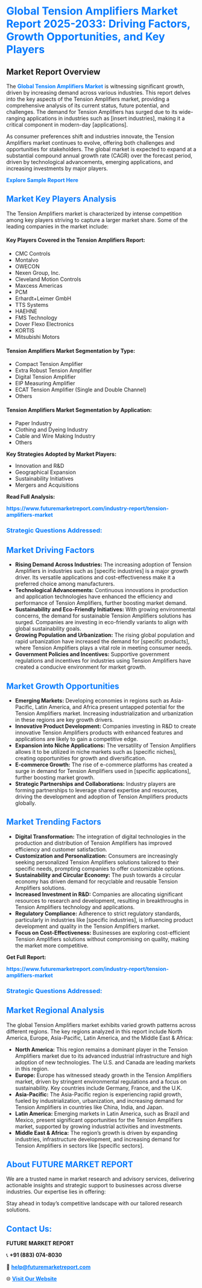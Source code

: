 <h1 style="color: #007BFF;">Global Tension Amplifiers Market Report 2025-2033: Driving Factors, Growth Opportunities, and Key Players</h1>

<section id="overview">
<h2>Market Report Overview</h2>
<p>The <a href="https://www.futuremarketreport.com/industry-report/tension-amplifiers-market" style="color: #007BFF; text-decoration: none;"><strong>Global Tension Amplifiers Market</strong></a> is witnessing significant growth, driven by increasing demand across various industries. This report delves into the key aspects of the Tension Amplifiers market, providing a comprehensive analysis of its current status, future potential, and challenges. The demand for Tension Amplifiers has surged due to its wide-ranging applications in industries such as [insert industries], making it a critical component in modern-day [applications].</p>
<p>As consumer preferences shift and industries innovate, the Tension Amplifiers market continues to evolve, offering both challenges and opportunities for stakeholders. The global market is expected to expand at a substantial compound annual growth rate (CAGR) over the forecast period, driven by technological advancements, emerging applications, and increasing investments by major players.</p>
</section>

<section id="overview">
<p><a href="https://www.futuremarketreport.com/request-sample/reportId=101840" style="color: #007BFF; text-decoration: none;"><strong>Explore Sample Report Here</strong></a></p>
</section>

<section id="key-players">
<h2 style="color: #007BFF;">Market Key Players Analysis</h2>
<p>The Tension Amplifiers market is characterized by intense competition among key players striving to capture a larger market share. Some of the leading companies in the market include:</p>
<h4>Key Players Covered in the Tension Amplifiers Report:</h4>
<ul><li>CMC Controls</li><li>Montalvo</li><li>OWECON</li><li>Nexen Group, Inc.</li><li>Cleveland Motion Controls</li><li>Maxcess Americas</li><li>PCM</li><li>Erhardt+Leimer GmbH</li><li>TTS Systems</li><li>HAEHNE</li><li>FMS Technology</li><li>Dover Flexo Electronics</li><li>KORTIS</li><li>Mitsubishi Motors</li></ul>
<h4>Tension Amplifiers Market Segmentation by Type:</h4>
<ul><li>Compact Tension Amplifier</li><li>Extra Robust Tension Amplifier</li><li>Digital Tension Amplifier</li><li>EIP Measuring Amplifier</li><li>ECAT Tension Amplifier (Single and Double Channel)</li><li>Others</li></ul>

<h4>Tension Amplifiers Market Segmentation by Application:</h4>
<ul><li>Paper Industry</li><li>Clothing and Dyeing Industry</li><li>Cable and Wire Making Industry</li><li>Others</li></ul>
<p><strong>Key Strategies Adopted by Market Players:</strong></p>
<ul>
<li>Innovation and R&D</li>
<li>Geographical Expansion</li>
<li>Sustainability Initiatives</li>
<li>Mergers and Acquisitions</li>
</ul>
</section>

<section>
<p><strong>Read Full Analysis: </strong></p><a href="https://www.futuremarketreport.com/industry-report/tension-amplifiers-market" style="color: #007BFF; text-decoration: none;"><strong>https://www.futuremarketreport.com/industry-report/tension-amplifiers-market</strong></a>
<h3 style="color: #007BFF;">Strategic Questions Addressed:</h3>
</section>

<section id="driving-factors">
<h2 style="color: #007BFF;">Market Driving Factors</h2>
<ul>
<li><strong>Rising Demand Across Industries:</strong> The increasing adoption of Tension Amplifiers in industries such as [specific industries] is a major growth driver. Its versatile applications and cost-effectiveness make it a preferred choice among manufacturers.</li>
<li><strong>Technological Advancements:</strong> Continuous innovations in production and application technologies have enhanced the efficiency and performance of Tension Amplifiers, further boosting market demand.</li>
<li><strong>Sustainability and Eco-Friendly Initiatives:</strong> With growing environmental concerns, the demand for sustainable Tension Amplifiers solutions has surged. Companies are investing in eco-friendly variants to align with global sustainability goals.</li>
<li><strong>Growing Population and Urbanization:</strong> The rising global population and rapid urbanization have increased the demand for [specific products], where Tension Amplifiers plays a vital role in meeting consumer needs.</li>
<li><strong>Government Policies and Incentives:</strong> Supportive government regulations and incentives for industries using Tension Amplifiers have created a conducive environment for market growth.</li>
</ul>
</section>

<section id="growth-opportunities">
<h2 style="color: #007BFF;">Market Growth Opportunities</h2>
<ul>
<li><strong>Emerging Markets:</strong> Developing economies in regions such as Asia-Pacific, Latin America, and Africa present untapped potential for the Tension Amplifiers market. Increasing industrialization and urbanization in these regions are key growth drivers.</li>
<li><strong>Innovative Product Development:</strong> Companies investing in R&D to create innovative Tension Amplifiers products with enhanced features and applications are likely to gain a competitive edge.</li>
<li><strong>Expansion into Niche Applications:</strong> The versatility of Tension Amplifiers allows it to be utilized in niche markets such as [specific niches], creating opportunities for growth and diversification.</li>
<li><strong>E-commerce Growth:</strong> The rise of e-commerce platforms has created a surge in demand for Tension Amplifiers used in [specific applications], further boosting market growth.</li>
<li><strong>Strategic Partnerships and Collaborations:</strong> Industry players are forming partnerships to leverage shared expertise and resources, driving the development and adoption of Tension Amplifiers products globally.</li>
</ul>
</section>

<section id="trending-factors">
<h2 style="color: #007BFF;">Market Trending Factors</h2>
<ul>
<li><strong>Digital Transformation:</strong> The integration of digital technologies in the production and distribution of Tension Amplifiers has improved efficiency and customer satisfaction.</li>
<li><strong>Customization and Personalization:</strong> Consumers are increasingly seeking personalized Tension Amplifiers solutions tailored to their specific needs, prompting companies to offer customizable options.</li>
<li><strong>Sustainability and Circular Economy:</strong> The push towards a circular economy has driven demand for recyclable and reusable Tension Amplifiers solutions.</li>
<li><strong>Increased Investment in R&D:</strong> Companies are allocating significant resources to research and development, resulting in breakthroughs in Tension Amplifiers technology and applications.</li>
<li><strong>Regulatory Compliance:</strong> Adherence to strict regulatory standards, particularly in industries like [specific industries], is influencing product development and quality in the Tension Amplifiers market.</li>
<li><strong>Focus on Cost-Effectiveness:</strong> Businesses are exploring cost-efficient Tension Amplifiers solutions without compromising on quality, making the market more competitive.</li>
</ul>
</section>

<section>
<p><strong>Get Full Report: </strong></p><a href="https://www.futuremarketreport.com/industry-report/tension-amplifiers-market" style="color: #007BFF; text-decoration: none;"><strong>https://www.futuremarketreport.com/industry-report/tension-amplifiers-market</strong></a>
<h3 style="color: #007BFF;">Strategic Questions Addressed:</h3>
</section>


<section id="regional-analysis">
<h2 style="color: #007BFF;">Market Regional Analysis</h2>
<p>The global Tension Amplifiers market exhibits varied growth patterns across different regions. The key regions analyzed in this report include North America, Europe, Asia-Pacific, Latin America, and the Middle East & Africa:</p>
<ul>
<li><strong>North America:</strong> This region remains a dominant player in the Tension Amplifiers market due to its advanced industrial infrastructure and high adoption of new technologies. The U.S. and Canada are leading markets in this region.</li>
<li><strong>Europe:</strong> Europe has witnessed steady growth in the Tension Amplifiers market, driven by stringent environmental regulations and a focus on sustainability. Key countries include Germany, France, and the U.K.</li>
<li><strong>Asia-Pacific:</strong> The Asia-Pacific region is experiencing rapid growth, fueled by industrialization, urbanization, and increasing demand for Tension Amplifiers in countries like China, India, and Japan.</li>
<li><strong>Latin America:</strong> Emerging markets in Latin America, such as Brazil and Mexico, present significant opportunities for the Tension Amplifiers market, supported by growing industrial activities and investments.</li>
<li><strong>Middle East & Africa:</strong> The region’s growth is driven by expanding industries, infrastructure development, and increasing demand for Tension Amplifiers in sectors like [specific sectors].</li>
</ul>
</section>

<footer>
<h2 style="color: #007BFF;">About FUTURE MARKET REPORT</h2>
<p>We are a trusted name in market research and advisory services, delivering actionable insights and strategic support to businesses across diverse industries. Our expertise lies in offering:</p>

<p>Stay ahead in today’s competitive landscape with our tailored research solutions.</p>

<h2 style="color: #007BFF;">Contact Us:</h2>
<p><strong>FUTURE MARKET REPORT</strong></p>
<p>📞 <strong>+91 (883) 074-8030</strong></p>
<p>📧 <strong><a href="mailto:help@futuremarketreport.com" style="color: #007BFF;">help@futuremarketreport.com</a></strong></p>
<p>🌐 <strong><a href="https://www.futuremarketreport.com/" style="color: #007BFF;">Visit Our Website</a></strong></p>
</footer>